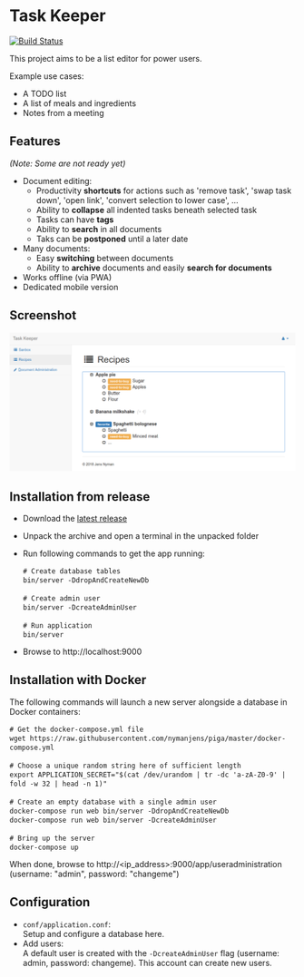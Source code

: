 Task Keeper
===========

[![Build Status](https://travis-ci.org/nymanjens/piga.svg?branch=master)](https://travis-ci.org/nymanjens/piga)

This project aims to be a list editor for power users.

Example use cases:

* A TODO list
* A list of meals and ingredients
* Notes from a meeting

## Features

*(Note: Some are not ready yet)*

* Document editing:
    * Productivity **shortcuts** for actions such as 'remove task', 'swap task down',
      'open link', 'convert selection to lower case', ...
    * Ability to **collapse** all indented tasks beneath selected task
    * Tasks can have **tags**
    * Ability to **search** in all documents
    * Taks can be **postponed** until a later date
* Many documents:
    * Easy **switching** between documents
    * Ability to **archive** documents and easily **search for documents**
* Works offline (via PWA)
* Dedicated mobile version

## Screenshot

![screenshot](screenshot.png "Screenshot")

## Installation from release

- Download the [latest release](https://github.com/nymanjens/piga/releases)
- Unpack the archive and open a terminal in the unpacked folder
- Run following commands to get the app running:

    ```
    # Create database tables
    bin/server -DdropAndCreateNewDb

    # Create admin user
    bin/server -DcreateAdminUser

    # Run application
    bin/server
    ```

- Browse to http://localhost:9000

## Installation with Docker

The following commands will launch a new server alongside a database in Docker containers:

```
# Get the docker-compose.yml file
wget https://raw.githubusercontent.com/nymanjens/piga/master/docker-compose.yml

# Choose a unique random string here of sufficient length
export APPLICATION_SECRET="$(cat /dev/urandom | tr -dc 'a-zA-Z0-9' | fold -w 32 | head -n 1)"

# Create an empty database with a single admin user
docker-compose run web bin/server -DdropAndCreateNewDb
docker-compose run web bin/server -DcreateAdminUser

# Bring up the server
docker-compose up
```

When done, browse to http://<ip_address>:9000/app/useradministration (username: "admin", password: "changeme")

## Configuration
- `conf/application.conf`:<br>
  Setup and configure a database here.
- Add users:<br>
  A default user is created with the `-DcreateAdminUser` flag (username: admin, password:
  changeme). This account can create new users.
